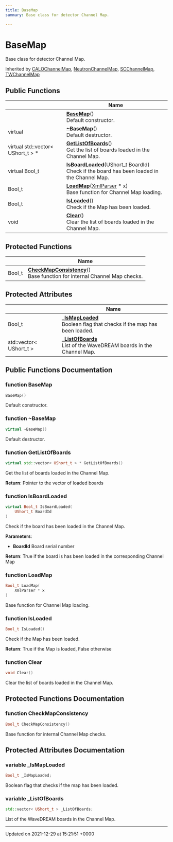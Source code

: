 ```yaml
---
title: BaseMap
summary: Base class for detector Channel Map. 

---
```


# BaseMap



Base class for detector Channel Map. 

Inherited by [CALOChannelMap](/Classes/classCALOChannelMap.md), [NeutronChannelMap](/Classes/classNeutronChannelMap.md), [SCChannelMap](/Classes/classSCChannelMap.md), [TWChannelMap](/Classes/classTWChannelMap.md)

## Public Functions

|                | Name           |
| -------------- | -------------- |
| | **[BaseMap](/Classes/classBaseMap.md#function-basemap)**()<br>Default constructor.  |
| virtual | **[~BaseMap](/Classes/classBaseMap.md#function-~basemap)**()<br>Default destructor.  |
| virtual std::vector< UShort_t > * | **[GetListOfBoards](/Classes/classBaseMap.md#function-getlistofboards)**()<br>Get the list of boards loaded in the Channel Map.  |
| virtual Bool_t | **[IsBoardLoaded](/Classes/classBaseMap.md#function-isboardloaded)**(UShort_t BoardId)<br>Check if the board has been loaded in the Channel Map.  |
| Bool_t | **[LoadMap](/Classes/classBaseMap.md#function-loadmap)**([XmlParser](/Classes/classXmlParser.md) * x)<br>Base function for Channel Map loading.  |
| Bool_t | **[IsLoaded](/Classes/classBaseMap.md#function-isloaded)**()<br>Check if the Map has been loaded.  |
| void | **[Clear](/Classes/classBaseMap.md#function-clear)**()<br>Clear the list of boards loaded in the Channel Map.  |

## Protected Functions

|                | Name           |
| -------------- | -------------- |
| Bool_t | **[CheckMapConsistency](/Classes/classBaseMap.md#function-checkmapconsistency)**()<br>Base function for internal Channel Map checks.  |

## Protected Attributes

|                | Name           |
| -------------- | -------------- |
| Bool_t | **[_IsMapLoaded](/Classes/classBaseMap.md#variable--ismaploaded)** <br>Boolean flag that checks if the map has been loaded.  |
| std::vector< UShort_t > | **[_ListOfBoards](/Classes/classBaseMap.md#variable--listofboards)** <br>List of the WaveDREAM boards in the Channel Map.  |

## Public Functions Documentation

### function BaseMap

```cpp
BaseMap()
```

Default constructor. 

### function ~BaseMap

```cpp
virtual ~BaseMap()
```

Default destructor. 

### function GetListOfBoards

```cpp
virtual std::vector< UShort_t > * GetListOfBoards()
```

Get the list of boards loaded in the Channel Map. 

**Return**: Pointer to the vector of loaded boards 

### function IsBoardLoaded

```cpp
virtual Bool_t IsBoardLoaded(
    UShort_t BoardId
)
```

Check if the board has been loaded in the Channel Map. 

**Parameters**: 

  * **BoardId** Board serial number 


**Return**: True if the board is has been loaded in the corresponding Channel Map 

### function LoadMap

```cpp
Bool_t LoadMap(
    XmlParser * x
)
```

Base function for Channel Map loading. 

### function IsLoaded

```cpp
Bool_t IsLoaded()
```

Check if the Map has been loaded. 

**Return**: True if the Map is loaded, False otherwise 

### function Clear

```cpp
void Clear()
```

Clear the list of boards loaded in the Channel Map. 

## Protected Functions Documentation

### function CheckMapConsistency

```cpp
Bool_t CheckMapConsistency()
```

Base function for internal Channel Map checks. 

## Protected Attributes Documentation

### variable _IsMapLoaded

```cpp
Bool_t _IsMapLoaded;
```

Boolean flag that checks if the map has been loaded. 

### variable _ListOfBoards

```cpp
std::vector< UShort_t > _ListOfBoards;
```

List of the WaveDREAM boards in the Channel Map. 

-------------------------------

Updated on 2021-12-29 at 15:21:51 +0000